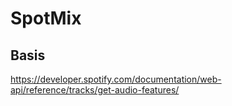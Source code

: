 # SpotMix

## Basis
https://developer.spotify.com/documentation/web-api/reference/tracks/get-audio-features/
